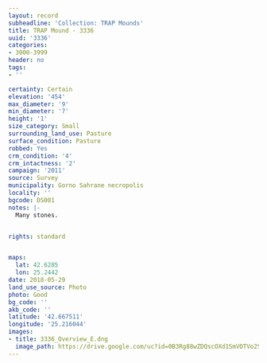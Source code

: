 ```yaml
---
layout: record
subheadline: 'Collection: TRAP Mounds'
title: TRAP Mound - 3336
uuid: '3336'
categories:
- 3000-3999
header: no
tags:
- ''

certainty: Certain
elevation: '454'
max_diameter: '9'
min_diameter: '7'
height: '1'
size_category: Small
surrounding_land_use: Pasture
surface_condition: Pasture
robbed: Yes
crm_condition: '4'
crm_intactness: '2'
campaign: '2011'
source: Survey
municipality: Gorno Sahrane necropolis
locality: ''
bgcode: DS001
notes: |-
  Many stones.


rights: standard


maps:
  lat: 42.6285
  lon: 25.2442
date: 2018-05-29
land_use_source: Photo
photo: Good
bg_code: ''
akb_code: ''
latitude: '42.667511'
longitude: '25.216044'
images:
- title: 3336_Overview_E.dng
  image_path: https://drive.google.com/uc?id=0B3Rg88wZDQscOXd1SmVOTVo2SmM
---
```

